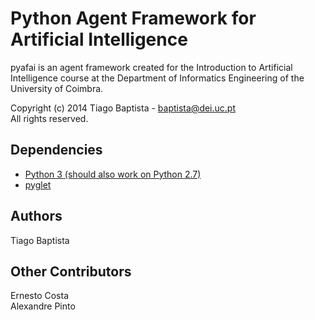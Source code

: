 Python Agent Framework for Artificial Intelligence
===================================================

pyafai is an agent framework created for the Introduction to Artificial
Intelligence course at the Department of Informatics Engineering of the
University of Coimbra.

Copyright (c) 2014 Tiago Baptista - baptista@dei.uc.pt  
All rights reserved.

Dependencies
------------
- [Python 3 (should also work on Python 2.7)](http://www.python.org)
- [pyglet](http://www.pyglet.org)

Authors
-------
Tiago Baptista

Other Contributors
------------------
Ernesto Costa  
Alexandre Pinto



